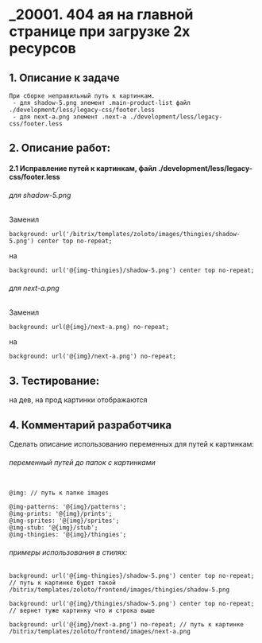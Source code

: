 # _20001. 404 ая на главной странице при загрузке 2х ресурсов

## 1. Описание к задаче

```
При сборке неправильный путь к картинкам.
 - для shadow-5.png элемент .main-product-list файл ./development/less/legacy-css/footer.less
 - для next-a.png элемент .next-a ./development/less/legacy-css/footer.less
```





## 2. Описание работ:

#### 2.1 Исправление путей к картинкам, файл ./development/less/legacy-css/footer.less

###### для shadow-5.png
Заменил
```
background: url('/bitrix/templates/zoloto/images/thingies/shadow-5.png') center top no-repeat;
```
на
```
background: url('@{img-thingies}/shadow-5.png') center top no-repeat;
```



###### для next-a.png
Заменил
```
background: url(@{img}/next-a.png) no-repeat;
```
на
```
background: url('@{img}/next-a.png') no-repeat;
```



## 3. Тестирование:
на дев, на прод картинки отображаются




## 4. Комментарий разработчика

Сделать описание использованию переменных для путей к картинкам:

###### переменный путей до папок с картинками
```

@img: // путь к папке images

@img-patterns: '@{img}/patterns';
@img-prints: '@{img}/prints';
@img-sprites: '@{img}/sprites';
@img-stub: '@{img}/stub';
@img-thingies: '@{img}/thingies';
```

###### примеры использования в стилях:
```
background: url('@{img-thingies}/shadow-5.png') center top no-repeat; // путь к картинке будет такой /bitrix/templates/zoloto/frontend/images/thingies/shadow-5.png

background: url('@{img}/thingies/shadow-5.png') center top no-repeat; // вернет туже картинку что и строка выше

background: url('@{img}/next-a.png') no-repeat; // путь к картинке /bitrix/templates/zoloto/frontend/images/next-a.png
```
